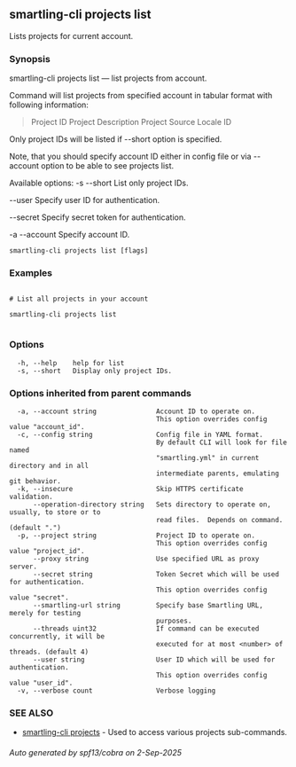 ## smartling-cli projects list

Lists projects for current account.

### Synopsis

smartling-cli projects list — list projects from account.

Command will list projects from specified account in tabular format with
following information:

  > Project ID
  > Project Description
  > Project Source Locale ID

Only project IDs will be listed if --short option is specified.

Note, that you should specify account ID either in config file or via --account
option to be able to see projects list.


Available options:
  -s --short
    List only project IDs.

  --user <user>
    Specify user ID for authentication.

  --secret <secret>
    Specify secret token for authentication.

  -a --account <account>
    Specify account ID.


```
smartling-cli projects list [flags]
```

### Examples

```

# List all projects in your account

smartling-cli projects list


```

### Options

```
  -h, --help    help for list
  -s, --short   Display only project IDs.
```

### Options inherited from parent commands

```
  -a, --account string               Account ID to operate on.
                                     This option overrides config value "account_id".
  -c, --config string                Config file in YAML format.
                                     By default CLI will look for file named
                                     "smartling.yml" in current directory and in all
                                     intermediate parents, emulating git behavior.
  -k, --insecure                     Skip HTTPS certificate validation.
      --operation-directory string   Sets directory to operate on, usually, to store or to
                                     read files.  Depends on command. (default ".")
  -p, --project string               Project ID to operate on.
                                     This option overrides config value "project_id".
      --proxy string                 Use specified URL as proxy server.
      --secret string                Token Secret which will be used for authentication.
                                     This option overrides config value "secret".
      --smartling-url string         Specify base Smartling URL, merely for testing
                                     purposes.
      --threads uint32               If command can be executed concurrently, it will be
                                     executed for at most <number> of threads. (default 4)
      --user string                  User ID which will be used for authentication.
                                     This option overrides config value "user_id".
  -v, --verbose count                Verbose logging
```

### SEE ALSO

* [smartling-cli projects](smartling-cli_projects.md)	 - Used to access various projects sub-commands.

###### Auto generated by spf13/cobra on 2-Sep-2025
